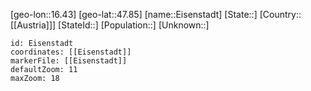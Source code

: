 ﻿---
location: [47.85,16.43]
mapzoom: [7,12] 
mapmarker: city 
type: City
tags:
- geo/City


SpocWebEntityId: 30008
isDeleted: false
confidential: public

---
[geo-lon::16.43]
[geo-lat::47.85]
[name::Eisenstadt]
[State::]
[Country::[[Austria]]]
[StateId::]
[Population::]
[Unknown::]


```leaflet
id: Eisenstadt
coordinates: [[Eisenstadt]]
markerFile: [[Eisenstadt]]
defaultZoom: 11 
maxZoom: 18
```
